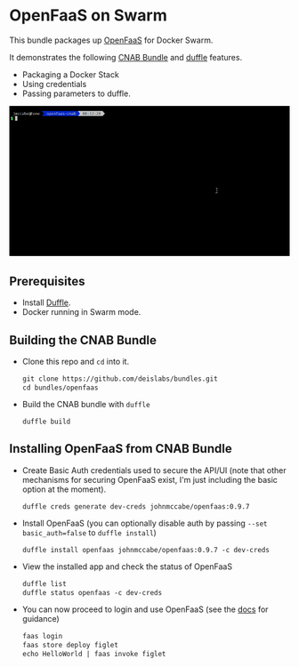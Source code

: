 # OpenFaaS on Swarm

This bundle packages up [OpenFaaS](https://github.com/openfaas/faas) for Docker Swarm.

It demonstrates the following [CNAB Bundle](https://github.com/deislabs/cnab-spec/) and [duffle](https://github.com/deislabs/duffle) features.

- Packaging a Docker Stack
- Using credentials
- Passing parameters to duffle.

![Installing OpenFaaS with Duffle](images/duffle_openfaas.gif "Installing OpenFaaS with Duffle")


## Prerequisites

- Install [Duffle](https://github.com/deislabs/duffle).
- Docker running in Swarm mode.

## Building the CNAB Bundle

- Clone this repo and `cd` into it.

      git clone https://github.com/deislabs/bundles.git
      cd bundles/openfaas

- Build the CNAB bundle with `duffle`

      duffle build

## Installing OpenFaaS from CNAB Bundle

- Create Basic Auth credentials used to secure the API/UI (note that other mechanisms for securing OpenFaaS exist, I'm just including the basic option at the moment).

      duffle creds generate dev-creds johnmccabe/openfaas:0.9.7

- Install OpenFaaS (you can optionally disable auth by passing `--set basic_auth=false` to `duffle install`)

      duffle install openfaas johnmccabe/openfaas:0.9.7 -c dev-creds

- View the installed app and check the status of OpenFaaS

      duffle list
      duffle status openfaas -c dev-creds

- You can now proceed to login and use OpenFaaS (see the [docs](https://docs.openfaas.com) for guidance)

      faas login
      faas store deploy figlet
      echo HelloWorld | faas invoke figlet
